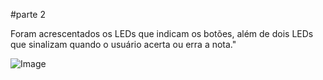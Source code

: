 #parte 2


Foram acrescentados os LEDs que indicam os botões, além de dois LEDs que sinalizam quando o usuário acerta ou erra a nota."

![Image](https://github.com/user-attachments/assets/c763f483-00ea-40d0-9d94-db29588415da)

